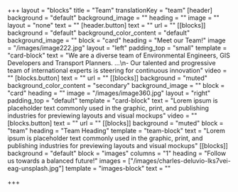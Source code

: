 +++
layout = "blocks"
title = "Team"
translationKey = "team"
[header]
background = "default"
background_image = ""
heading = ""
image = ""
layout = "none"
text = ""
[header.button]
text = ""
url = ""
[[blocks]]
background = "default"
background_color_content = "default"
background_image = ""
block = "card"
heading = "Meet our Team!"
image = "/images/image222.jpg"
layout = "left"
padding_top = "small"
template = "card-block"
text = "We are a diverse team of Environmental Engineers, GIS Developers and Transport Planners. ...\n- Our talented and progressive team of international experts is steering for continuous innovation"
video = ""
[blocks.button]
text = ""
url = ""
[[blocks]]
background = "muted"
background_color_content = "secondary"
background_image = ""
block = "card"
heading = ""
image = "/images/image360.jpg"
layout = "right"
padding_top = "default"
template = "card-block"
text = "Lorem ipsum is placeholder text commonly used in the graphic, print, and publishing industries for previewing layouts and visual mockups"
video = ""
[blocks.button]
text = ""
url = ""
[[blocks]]
background = "muted"
block = "team"
heading = "Team Heading"
template = "team-block"
text = "Lorem ipsum is placeholder text commonly used in the graphic, print, and publishing industries for previewing layouts and visual mockups"
[[blocks]]
background = "default"
block = "images"
columns = "1"
heading = "Follow us towards a balanced future!"
images = ["/images/charles-deluvio-lks7vei-eag-unsplash.jpg"]
template = "images-block"
text = ""

+++

